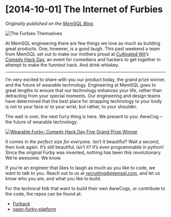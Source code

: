 # [2014-10-01] The Internet of Furbies

_Originally published on the [MemSQL Blog](http://blog.memsql.com/the-internet-of-furbies/)._

![The Furbies Themselves](https://storage.googleapis.com/eklhad-web-public/images/the-internet-of-furbies.png)

At MemSQL engineering there are few things we love as much as building great products. One, however, is a good laugh. This past weekend a team from MemSQL set out to make our mothers proud at [Cultivated Wit](https://www.cultivatedwit.com/)’s [Comedy Hack Day](http://www.comedyhackday.org/), an event for comedians and hackers to get together in attempt to make the funniest hack. And drink whiskey.

---

I’m very excited to share with you our product today, the grand prize winner, and the future of wearable technology. Engineering at MemSQL goes to great lengths to ensure that our technology enhances your life, rather than detracting from your special moments. Our engineering and design teams have determined that the best place for strapping technology to your body is not to your face or to your wrist, but rather, to your shoulder.

The wait is over, the next furry thing is here. We present to you: AwwCog – the future of wearable technology.

[![Wearable Furby: Comedy Hack Day Five Grand Prize Winner](https://img.youtube.com/vi/iB3Cuu2ZWq8/0.jpg)](https://www.youtube.com/watch?v=iB3Cuu2ZWq8)

It comes in _the perfect size for everyone_. Isn’t it beautiful? Wait a second, then look again. It’s still beautiful, isn’t it? It’s even programmable in python! Since the original Furby was invented, nothing has been this revolutionary. We’re awesome. We know.

If you’re an engineer that likes to laugh as much as you like to code, we want to talk to you. Reach out to us at recruiting@memsql.com, and let us know who you are, and what you like to build.

For the technical folk that want to build their own AwwCogs, or contribute to the code, the repos can be found at:

- [Furback](https://github.com/carlsverre/Furback)
- [open-furby-platform](https://github.com/dahlke/hackathon-open-furby-platform)
